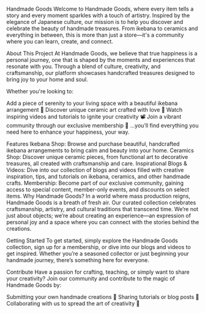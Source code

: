 Handmade Goods
Welcome to Handmade Goods, where every item tells a story and every moment sparkles with a touch of artistry. Inspired by the elegance of Japanese culture, our mission is to help you discover and celebrate the beauty of handmade treasures. From ikebana to ceramics and everything in between, this is more than just a store—it's a community where you can learn, create, and connect.

About This Project
At Handmade Goods, we believe that true happiness is a personal journey, one that is shaped by the moments and experiences that resonate with you. Through a blend of culture, creativity, and craftsmanship, our platform showcases handcrafted treasures designed to bring joy to your home and soul.

Whether you're looking to:

Add a piece of serenity to your living space with a beautiful ikebana arrangement 🌸
Discover unique ceramic art crafted with love 🏺
Watch inspiring videos and tutorials to ignite your creativity 📽️
Join a vibrant community through our exclusive membership 🌟
...you’ll find everything you need here to enhance your happiness, your way.

Features
Ikebana Shop: Browse and purchase beautiful, handcrafted ikebana arrangements to bring calm and beauty into your home.
Ceramics Shop: Discover unique ceramic pieces, from functional art to decorative treasures, all created with craftsmanship and care.
Inspirational Blogs & Videos: Dive into our collection of blogs and videos filled with creative inspiration, tips, and tutorials on ikebana, ceramics, and other handmade crafts.
Membership: Become part of our exclusive community, gaining access to special content, member-only events, and discounts on select items.
Why Handmade Goods?
In a world where mass production reigns, Handmade Goods is a breath of fresh air. Our curated collection celebrates craftsmanship, artistry, and cultural traditions that transcend time. We’re not just about objects; we’re about creating an experience—an expression of personal joy and a space where you can connect with the stories behind the creations.

Getting Started
To get started, simply explore the Handmade Goods collection, sign up for a membership, or dive into our blogs and videos to get inspired. Whether you’re a seasoned collector or just beginning your handmade journey, there’s something here for everyone.

Contribute
Have a passion for crafting, teaching, or simply want to share your creativity? Join our community and contribute to the magic of Handmade Goods by:

Submitting your own handmade creations 🌱
Sharing tutorials or blog posts 📖
Collaborating with us to spread the art of creativity 🤝

